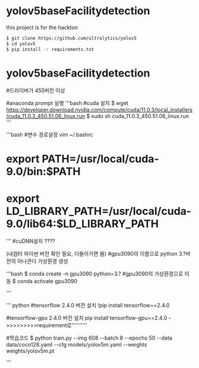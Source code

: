 ﻿# yolov5baseFacilitydetection
 
 
 this project is for the hackton
 
 
```bash
$ git clone https://github.com/ultralytics/yolov5
$ cd yolov5
$ pip install -r requirements.txt
```
# yolov5baseFacilitydetection
#드라이버가 455버전 이상

#anaconda prompt 실행
'''bash
#cuda 설치
$ wget https://developer.download.nvidia.com/compute/cuda/11.0.3/local_installers/cuda_11.0.3_450.51.06_linux.run
$ sudo sh cuda_11.0.3_450.51.06_linux.run
'''

'''bash
#변수 경로설정
vim ~/.bashrc
# export PATH=/usr/local/cuda-9.0/bin:$PATH
# export LD_LIBRARY_PATH=/usr/local/cuda-9.0/lib64:$LD_LIBRARY_PATH
'''
#cuDNN설치
????

(내컴터 파이썬 버전 확인 필요, 다돌아가면 봄)
#gpu3090의 이름으로 python 3.?버전의 아나콘다 가상환경 생성

'''bash
$ conda create -n gpu3090 python=3.? 
#gpu3090의 가상환경으로 이동
$ conda activate gpu3090

'''

''' python
#tensorflow 2.4.0 버전 설치
!pip install tensorflow==2.4.0

#tensorflow-gpu 2.4.0 버전 설치
pip install tensorflow-gpu==2.4.0   ->>>>>>>>>requirement로''''''''''


#학습코드
$ python train.py --img 608 --batch 8 --epochs 50 --data data/coco128.yaml --cfg models/yolov5m.yaml --weights weights/yolov5m.pt

'''
